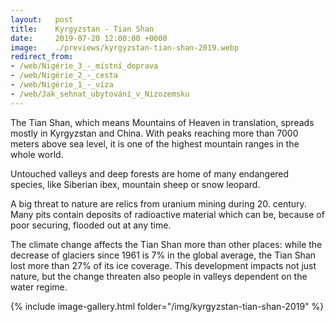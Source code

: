 ```yaml
---
layout:   post
title:    Kyrgyzstan - Tian Shan
date:     2019-07-20 12:00:00 +0000
image:    ./previews/kyrgyzstan-tian-shan-2019.webp
redirect_from:
- /web/Nigérie_3_-_místní_doprava
- /web/Nigérie_2_-_cesta
- /web/Nigérie_1_-_víza
- /web/Jak_sehnat_ubytování_v_Nizozemsku
---
```

The Tian Shan, which means Mountains of Heaven in translation, spreads mostly in Kyrgyzstan and China. With peaks reaching more than 7000 meters above sea level, it is one of the highest mountain ranges in the whole world.

Untouched valleys and deep forests are home of many endangered species, like Siberian ibex, mountain sheep or snow leopard.

A big threat to nature are relics from uranium mining during 20. century. Many pits contain deposits of radioactive material which can be, because of poor securing, flooded out at any time.

The climate change affects the Tian Shan more than other places: while the decrease of glaciers since 1961 is 7% in the global average, the Tian Shan lost more than 27% of its ice coverage. This development impacts not just nature, but the change threaten also people in valleys dependent on the water regime.

<div class="row">
    <article class="article col col-12 col-t-12">
    {% include image-gallery.html folder="/img/kyrgyzstan-tian-shan-2019" %}
    </article>
</div>
